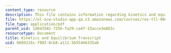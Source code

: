 ```yaml
---
content_type: resource
description: This file contains information regarding kinetics and equilibrium.
file: https://ol-ocw-studio-app-qa.s3.amazonaws.com/courses/res-tll-004-stem-concept-videos-fall-2013/8694216cf9028cb8a1115b55466335a0_MITRES_TLL-004F13_KinetEqu.pdf
file_type: application/pdf
parent_uid: 1d043581-7256-fa29-ca4f-15acce3e863c
resourcetype: Document
title: Kinetics and Equilibrium Transcript
uid: 8694216c-f902-8cb8-a111-5b55466335a0
---
```

